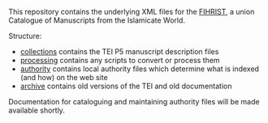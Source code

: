This repository contains the underlying XML files for the [FIHRIST](https://www.fihrist.org.uk/), a union Catalogue of Manuscripts from the Islamicate World.

Structure:

- [collections](collections/) contains the TEI P5 manuscript description files
- [processing](processing/) contains any scripts to convert or process them
- [authority](authority/) contains local authority files which determine what is indexed (and how) on the web site
- [archive](archive/) contains old versions of the TEI and old documentation

Documentation for cataloguing and maintaining authority files will be made available shortly.
